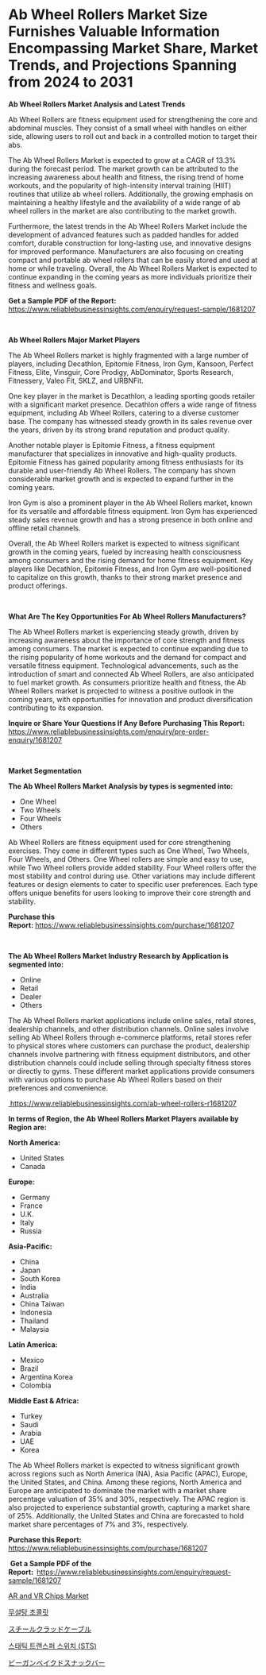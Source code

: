 <p><h1>Ab Wheel Rollers Market Size Furnishes Valuable Information Encompassing Market Share, Market Trends, and Projections Spanning from 2024 to 2031</h1></p><p><strong>Ab Wheel Rollers Market Analysis and Latest Trends</strong></p>
<p><p>Ab Wheel Rollers are fitness equipment used for strengthening the core and abdominal muscles. They consist of a small wheel with handles on either side, allowing users to roll out and back in a controlled motion to target their abs.</p><p>The Ab Wheel Rollers Market is expected to grow at a CAGR of 13.3% during the forecast period. The market growth can be attributed to the increasing awareness about health and fitness, the rising trend of home workouts, and the popularity of high-intensity interval training (HIIT) routines that utilize ab wheel rollers. Additionally, the growing emphasis on maintaining a healthy lifestyle and the availability of a wide range of ab wheel rollers in the market are also contributing to the market growth.</p><p>Furthermore, the latest trends in the Ab Wheel Rollers Market include the development of advanced features such as padded handles for added comfort, durable construction for long-lasting use, and innovative designs for improved performance. Manufacturers are also focusing on creating compact and portable ab wheel rollers that can be easily stored and used at home or while traveling. Overall, the Ab Wheel Rollers Market is expected to continue expanding in the coming years as more individuals prioritize their fitness and wellness goals.</p></p>
<p><strong>Get a Sample PDF of the Report:&nbsp;</strong> <a href="https://www.reliablebusinessinsights.com/enquiry/request-sample/1681207">https://www.reliablebusinessinsights.com/enquiry/request-sample/1681207</a></p>
<p>&nbsp;</p>
<p><strong>Ab Wheel Rollers Major Market Players</strong></p>
<p><p>The Ab Wheel Rollers market is highly fragmented with a large number of players, including Decathlon, Epitomie Fitness, Iron Gym, Kansoon, Perfect Fitness, Elite, Vinsguir, Core Prodigy, AbDominator, Sports Research, Fitnessery, Valeo Fit, SKLZ, and URBNFit.</p><p>One key player in the market is Decathlon, a leading sporting goods retailer with a significant market presence. Decathlon offers a wide range of fitness equipment, including Ab Wheel Rollers, catering to a diverse customer base. The company has witnessed steady growth in its sales revenue over the years, driven by its strong brand reputation and product quality.</p><p>Another notable player is Epitomie Fitness, a fitness equipment manufacturer that specializes in innovative and high-quality products. Epitomie Fitness has gained popularity among fitness enthusiasts for its durable and user-friendly Ab Wheel Rollers. The company has shown considerable market growth and is expected to expand further in the coming years.</p><p>Iron Gym is also a prominent player in the Ab Wheel Rollers market, known for its versatile and affordable fitness equipment. Iron Gym has experienced steady sales revenue growth and has a strong presence in both online and offline retail channels.</p><p>Overall, the Ab Wheel Rollers market is expected to witness significant growth in the coming years, fueled by increasing health consciousness among consumers and the rising demand for home fitness equipment. Key players like Decathlon, Epitomie Fitness, and Iron Gym are well-positioned to capitalize on this growth, thanks to their strong market presence and product offerings.</p></p>
<p>&nbsp;</p>
<p><strong>What Are The Key Opportunities For Ab Wheel Rollers Manufacturers?</strong></p>
<p><p>The Ab Wheel Rollers market is experiencing steady growth, driven by increasing awareness about the importance of core strength and fitness among consumers. The market is expected to continue expanding due to the rising popularity of home workouts and the demand for compact and versatile fitness equipment. Technological advancements, such as the introduction of smart and connected Ab Wheel Rollers, are also anticipated to fuel market growth. As consumers prioritize health and fitness, the Ab Wheel Rollers market is projected to witness a positive outlook in the coming years, with opportunities for innovation and product diversification contributing to its expansion.</p></p>
<p><strong>Inquire or Share Your Questions If Any Before Purchasing This Report:</strong> <a href="https://www.reliablebusinessinsights.com/enquiry/pre-order-enquiry/1681207">https://www.reliablebusinessinsights.com/enquiry/pre-order-enquiry/1681207</a></p>
<p>&nbsp;</p>
<p><strong>Market Segmentation</strong></p>
<p><strong>The Ab Wheel Rollers Market Analysis by types is segmented into:</strong></p>
<p><ul><li>One Wheel</li><li>Two Wheels</li><li>Four Wheels</li><li>Others</li></ul></p>
<p><p>Ab Wheel Rollers are fitness equipment used for core strengthening exercises. They come in different types such as One Wheel, Two Wheels, Four Wheels, and Others. One Wheel rollers are simple and easy to use, while Two Wheel rollers provide added stability. Four Wheel rollers offer the most stability and control during use. Other variations may include different features or design elements to cater to specific user preferences. Each type offers unique benefits for users looking to improve their core strength and stability.</p></p>
<p><strong>Purchase this Report:&nbsp;</strong><a href="https://www.reliablebusinessinsights.com/purchase/1681207">https://www.reliablebusinessinsights.com/purchase/1681207</a></p>
<p>&nbsp;</p>
<p><strong>The Ab Wheel Rollers Market Industry Research by Application is segmented into:</strong></p>
<p><ul><li>Online</li><li>Retail</li><li>Dealer</li><li>Others</li></ul></p>
<p><p>The Ab Wheel Rollers market applications include online sales, retail stores, dealership channels, and other distribution channels. Online sales involve selling Ab Wheel Rollers through e-commerce platforms, retail stores refer to physical stores where customers can purchase the product, dealership channels involve partnering with fitness equipment distributors, and other distribution channels could include selling through specialty fitness stores or directly to gyms. These different market applications provide consumers with various options to purchase Ab Wheel Rollers based on their preferences and convenience.</p></p>
<p><a href="https://www.reliablebusinessinsights.com/ab-wheel-rollers-r1681207">&nbsp;https://www.reliablebusinessinsights.com/ab-wheel-rollers-r1681207</a></p>
<p><strong>In terms of Region, the Ab Wheel Rollers Market Players available by Region are:</strong></p>
<p>
    <p> <strong> North America: </strong>
        <ul>
            <li>United States</li>
            <li>Canada</li>
        </ul>
        </p> 
    <p> <strong> Europe: </strong>
        <ul>
            <li>Germany</li>
            <li>France</li>
            <li>U.K.</li>
            <li>Italy</li>
            <li>Russia</li>
        </ul>
        </p> 
    <p> <strong> Asia-Pacific: </strong>
        <ul>
            <li>China</li>
            <li>Japan</li>
            <li>South Korea</li>
            <li>India</li>
            <li>Australia</li>
            <li>China Taiwan</li>
            <li>Indonesia</li>
            <li>Thailand</li>
            <li>Malaysia</li>
        </ul>
        </p> 
    <p> <strong> Latin America: </strong>
        <ul>
            <li>Mexico</li>
            <li>Brazil</li>
            <li>Argentina Korea</li>
            <li>Colombia</li>
        </ul>
        </p> 
    <p> <strong> Middle East & Africa: </strong>
        <ul>
            <li>Turkey</li>
            <li>Saudi</li>
            <li>Arabia</li>
            <li>UAE</li>
            <li>Korea</li>
        </ul>
    </p>
    </p>
<p><p>The Ab Wheel Rollers market is expected to witness significant growth across regions such as North America (NA), Asia Pacific (APAC), Europe, the United States, and China. Among these regions, North America and Europe are anticipated to dominate the market with a market share percentage valuation of 35% and 30%, respectively. The APAC region is also projected to experience substantial growth, capturing a market share of 25%. Additionally, the United States and China are forecasted to hold market share percentages of 7% and 3%, respectively.</p></p>
<p><strong>Purchase this Report: </strong><a href="https://www.reliablebusinessinsights.com/purchase/1681207">https://www.reliablebusinessinsights.com/purchase/1681207</a></p>
<p>&nbsp;<strong>Get a Sample PDF of the Report:&nbsp;&nbsp;</strong><a href="https://www.reliablebusinessinsights.com/enquiry/request-sample/1681207">https://www.reliablebusinessinsights.com/enquiry/request-sample/1681207</a></p>
<p><strong></strong></p>
<p><p><a href="https://issuu.com/reportprime-2/docs/ar-and-vr-chips-market-size-2030.pptx">AR and VR Chips Market</a></p><p><a href="https://github.com/giancarlo642004/Market-Research-Report-List-1/blob/main/397325894365.md">무설탕 초콜릿</a></p><p><a href="https://github.com/oqxogxyvqe90775/Market-Research-Report-List-2/blob/main/4550332100800.md">スチールクラッドケーブル</a></p><p><a href="https://github.com/rustymarie2024/Market-Research-Report-List-1/blob/main/326732394366.md">스태틱 트랜스퍼 스위치 (STS)</a></p><p><a href="https://github.com/WhitneyMurphy1982/Market-Research-Report-List-1/blob/main/8204333100799.md">ビーガンベイクドスナックバー</a></p></p>